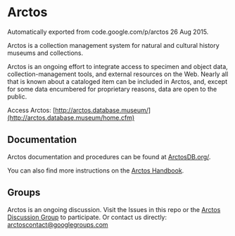 # Arctos
Automatically exported from code.google.com/p/arctos 26 Aug 2015.

Arctos is a collection management system for natural and cultural history museums and collections.

Arctos is an ongoing effort to integrate access to specimen and object data, collection-management tools, and external resources on the Web. Nearly all that is known about a cataloged item can be included in Arctos, and, except for some data encumbered for proprietary reasons, data are open to the public.

Access Arctos: [http://arctos.database.museum/](http://arctos.database.museum/home.cfm)

## Documentation

Arctos documentation and procedures can be found at [ArctosDB.org/](https://arctosdb.org/).

You can also find more instructions on the [Arctos Handbook](https://handbook.arctosdb.org).

## Groups

Arctos is an ongoing discussion. Visit the Issues in this repo or the [Arctos Discussion Group](http://groups.google.com/group/Arctos) to participate. Or contact us directly: arctoscontact@googlegroups.com
